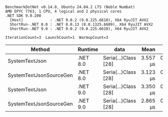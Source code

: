 ```

BenchmarkDotNet v0.14.0, Ubuntu 24.04.2 LTS (Noble Numbat)
AMD EPYC 7763, 1 CPU, 4 logical and 2 physical cores
.NET SDK 9.0.200
  [Host]            : .NET 9.0.2 (9.0.225.6610), X64 RyuJIT AVX2
  ShortRun-.NET 8.0 : .NET 8.0.13 (8.0.1325.6609), X64 RyuJIT AVX2
  ShortRun-.NET 9.0 : .NET 9.0.2 (9.0.225.6610), X64 RyuJIT AVX2

IterationCount=3  LaunchCount=1  WarmupCount=3  

```
| Method                  | Runtime  | data                 | Mean     | Error     | StdDev    | Min      | Max      | Gen0   | Allocated |
|------------------------ |--------- |--------------------- |---------:|----------:|----------:|---------:|---------:|-------:|----------:|
| SystemTextJson          | .NET 8.0 | Seria(...)Class [28] | 3.557 μs | 0.5913 μs | 0.0324 μs | 3.532 μs | 3.593 μs | 0.1259 |   2.07 KB |
| SystemTextJsonSourceGen | .NET 8.0 | Seria(...)Class [28] | 3.123 μs | 0.0406 μs | 0.0022 μs | 3.121 μs | 3.125 μs | 0.1335 |    2.2 KB |
| SystemTextJson          | .NET 9.0 | Seria(...)Class [28] | 3.350 μs | 0.0637 μs | 0.0035 μs | 3.346 μs | 3.352 μs | 0.1259 |   2.07 KB |
| SystemTextJsonSourceGen | .NET 9.0 | Seria(...)Class [28] | 2.865 μs | 0.1062 μs | 0.0058 μs | 2.859 μs | 2.870 μs | 0.1335 |    2.2 KB |
